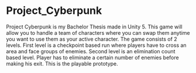 # Project_Cyberpunk
Project Cyberpunk is my Bachelor Thesis made in Unity 5. This game will allow you to handle a team of characters where you can swap them anytime you want to use them as your active character. The game consists of 2 levels. First level is a checkpoint based run where players have to cross an area and face groups of enemies. Second level is an elimination count based level. Player has to eliminate a certain number of enemies before making his exit. This is the playable prototype.  
